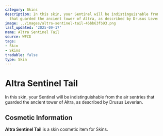 ```yaml
---
category: Skins
description: In this skin, your Sentinel will be indistinguishable from the air sentries
  that guarded the ancient tower of Altra, as described by Drusus Leverian.
image: ../images/altra-sentinel-tail-46bb63fb93.png
last_updated: '2025-09-17'
name: Altra Sentinel Tail
source: WFCD
tags:
- Skin
- Skins
tradable: false
type: Skin
---
```


# Altra Sentinel Tail

In this skin, your Sentinel will be indistinguishable from the air sentries that guarded the ancient tower of Altra, as described by Drusus Leverian.

## Cosmetic Information

**Altra Sentinel Tail** is a skin cosmetic item for Skins.

